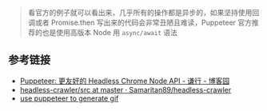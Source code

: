 

> 看官方的例子就可以看出来，几乎所有的操作都是异步的，如果坚持使用回调或者 Promise.then 写出来的代码会非常丑陋且难读，Puppeteer 官方推荐的也是使用高版本 Node 用 `async/await` 语法


## 参考链接

* [Puppeteer: 更友好的 Headless Chrome Node API - 谦行 - 博客园](https://www.cnblogs.com/dolphinX/p/7715268.html)
* [headless-crawler/src at master · Samaritan89/headless-crawler](https://github.com/Samaritan89/headless-crawler/tree/master/src)
* [use puppeteer to generate gif](https://gist.github.com/bambooom/e6b0faaf2eeec11a80952a0c48b5decf)